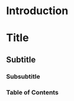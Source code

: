 # Introduction

# Title 
## Subtitle
### Subsubtitle
### Table of Contents
```{tableofcontents}
```
